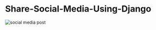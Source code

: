 # Share-Social-Media-Using-Django


![social media post](https://user-images.githubusercontent.com/43573718/133887633-8ea284b9-b6a1-429d-ae81-606cfd89081e.PNG)
